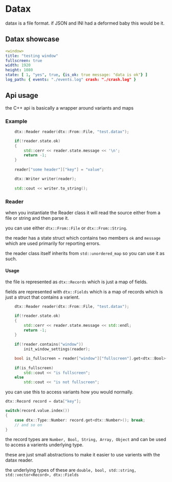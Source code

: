# Datax

datax is a file format. if JSON and INI had a deformed baby this would be it.

## Datax showcase

```yaml
<window>
title: "testing window"
fullscreen: true
width: 1920
height: 1080
state: [ 1, "yes", true, {is_ok: true message: "data is ok"} ]
log_path: { events: "./events.log" crash: "./crash.log" }
```

## Api usage

the C++ api is basically a wrapper around variants and maps

### Example
```c++
    dtx::Reader reader(dtx::From::File, "test.datax");

    if(!reader.state.ok)
    {
        std::cerr << reader.state.message << '\n';
        return -1;
    }
    
    reader["some header"]["key"] = "value";

    dtx::Writer writer(reader);
    
    std::cout << writer.to_string();
```

### Reader
when you instantiate the Reader class it will read the source either from a file or string and then parse it.

you can use either `dtx::From::File` or `dtx::From::String`.

the reader has a state struct which contains two members `ok` and `message` which are used primarily for reporting errors.

the reader class itself inherits from `std::unordered_map` so you can use it as such.

#### Usage
the file is represented as `dtx::Records` which is just a map of fields.

fields are represented with `dtx::Fields` which is a map of records which is just a struct that contains a varient.

```c++
    dtx::Reader reader(dtx::From::File, "test.datax");

    if(!reader.state.ok)
    {
        std::cerr << reader.state.message << std::endl;
        return -1;
    }
    
    if(!reader.contains("window"))
        init_window_settings(reader);

    bool is_fullscreen = reader["window"]["fullscreen"].get<dtx::Bool>();
    
    if(is_fullscreen)
        std::cout << "is fullscreen";
    else
        std::cout << "is not fullscreen";
```
you can use this to access variants how you would normally.
```c++
dtx::Record record = data["key"];

switch(record.value.index())
{
    case dtx::Type::Number: record.get<dtx::Number>(); break;
    // and so on
}
```

the record types are `Number, Bool, String, Array, Object` and can be used to access a varients underlying type.

these are just small abstractions to make it easier to use varients with the datax reader.

the underlying types of these are `double, bool, std::string, std::vector<Record>, dtx::Fields`


